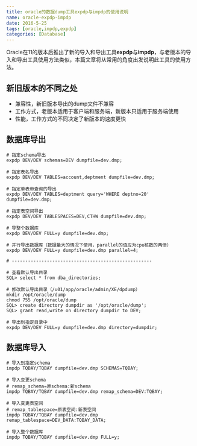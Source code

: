 ```yaml
---
title: oracle的数据dump工具expdp与impdp的使用说明
name: oracle-expdp-impdp
date: 2016-5-25
tags: [oracle,impdp,expdp]
categories: [Database]
---
```


Oracle在11的版本后推出了新的导入和导出工具**expdp**与**impdp**，与老版本的导入和导出工具使用方法类似，本篇文章将从常用的角度出发说明此工具的使用方法。

## 新旧版本的不同之处

* 兼容性，新旧版本导出的dump文件不兼容
* 工作方式，老版本适用于客户端和服务端，新版本只适用于服务端使用
* 性能，工作方式的不同决定了新版本的速度更快

## 数据库导出

```shell
# 指定schema导出
expdp DEV/DEV schemas=DEV dumpfile=dev.dmp;

# 指定表名导出
expdp DEV/DEV TABLES=account,deptment dumpfile=dev.dmp;

# 指定单表带查询的导出
expdp DEV/DEV TABLES=deptment query='WHERE deptno=20' dumpfile=dev.dmp;

# 指定表空间导出
expdp DEV/DEV TABLESPACES=DEV,CTHW dumpfile=dev.dmp;

# 导整个数据库
expdp DEV/DEV FULL=y dumpfile=dev.dmp;

# 并行导出数据库（数据量大的情况下使用，parallel的值应为cpu核数的两倍）
expdp DEV/DEV FULL=y dumpfile=dev.dmp parallel=4;

# ----------------------------------------------------

# 查看默认导出目录
SQL> select * from dba_directories;

# 修改默认导出目录（/u01/app/oracle/admin/XE/dpdump）
mkdir /opt/oracle/dump
chmod 755 /opt/oracle/dump
SQL> create directory dumpdir as '/opt/oracle/dump';
SQL> grant read,write on directory dumpdir to DEV;

# 导出到指定目录中
expdp DEV/DEV FULL=y dumpfile=dev.dmp directory=dumpdir;
```

## 数据库导入

```shell
# 导入到指定schema
impdp TQBAY/TQBAY dumpfile=dev.dmp SCHEMAS=TQBAY;

# 导入变更schema
# remap_schema=原schema:新schema
impdp TQBAY/TQBAY dumpfile=dev.dmp remap_schema=DEV:TQBAY;

# 导入变更表空间
# remap_tablespace=原表空间:新表空间
impdp TQBAY/TQBAY dumpfile=dev.dmp remap_tablespace=DEV_DATA:TQBAY_DATA;

# 导入整个数据库
impdp TQBAY/TQBAY dumpfile=dev.dmp FULL=y;
```
